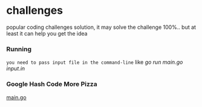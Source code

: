 # challenges
popular coding challenges solution, it may solve the challenge 100%.. but at least it can help you get the idea

### Running
`you need to pass input file in the command-line` like *go run main.go input.in*

### Google Hash Code More Pizza
[main.go](https://github.com/urbanishimwe/challenges/blob/master/google_hash_code_more_pizza/main.go)